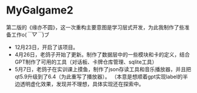 # MyGalgame2
第二版的《缘亦不圆》，这一次重构主要意图是学习层式开发，为此我制作了些准备工作o(*￣▽￣*)ブ
* 12月23日，开启了该项目。
* 4月26日，老鸽子开始了更新。制作了数据层中的一些模块和卡的定义，结合GPT制作了可用的工具（对话板、卡牌仓库管理、sqlite工具）
* 5月7日，老鸽子在实训课上摸鱼，制作了json存读工具和音乐播放器，并且把qt5.9升级到了6.4（为此重写了播放器）。 （本意是想顺着gpt实现label的半边透明虚化效果，发现并不理想，具体实现还在探索中。
